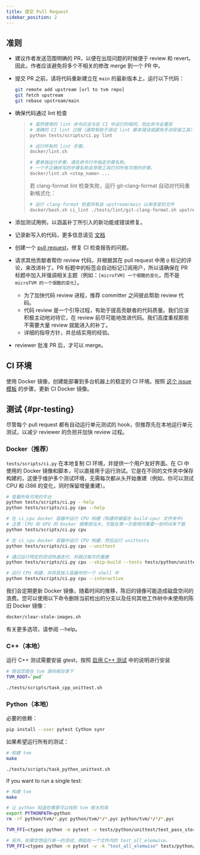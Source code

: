 ```yaml
---
title: 提交 Pull Request
sidebar_position: 2
---
```


## 准则

-  建议作者发送范围明确的 PR，以便在出现问题的时候便于 review 和 revert。因此，作者应该避免将多个不相关的修改 merge 到一个 PR 中。
-  提交 PR 之前，请将代码重新建立在 `main` 的最新版本上，运行以下代码：

    ``` bash
    git remote add upstream [url to tvm repo]
    git fetch upstream
    git rebase upstream/main
    ```

-   确保代码通过 lint 检查

    > ``` bash
    > # 虽然使用的 lint 命令应该与在 CI 中运行的相同，但此命令会重现
    > # 准确的 CI lint 过程（通常有助于调试 lint 脚本错误或避免手动安装工具）
    > python tests/scripts/ci.py lint
    >
    > # 运行所有的 lint 步骤。
    > docker/lint.sh
    >
    > # 要单独运行步骤，请在命令行中指定步骤名称。
    > # 一个不正确拼写的步骤名称会导致工具打印所有可用的步骤。
    > docker/lint.sh <step_name> ...
    > ```
    >
    > 若 clang-format lint 检查失败，运行 git-clang-format 自动对代码重新格式化：
    >
    > ``` bash
    > # 运行 clang-format 检查所有自 upstream/main 以来改变的文件
    > docker/bash.sh ci_lint ./tests/lint/git-clang-format.sh upstream/main
    > ```

-   添加测试用例，以涵盖补丁所引入的新功能或错误修复。

-   记录新写入的代码，更多信息请见 [文档](document)

-   创建一个 [pull request](https://docs.github.com/en/pull-requests/collaborating-with-pull-requests/proposing-changes-to-your-work-with-pull-requests/creating-a-pull-request)，修复 CI 检查报告的问题。

-   请求其他贡献者帮你 review 代码，并根据其在 pull request 中用 `@` 标记的评论，来改进补丁。PR 标题中的标签会自动标记订阅用户，所以请确保在 PR 标题中加入并强调相关主题（例如：`[microTVM] 一个很酷的变化`，而不是 `microTVM 的一个很酷的变化`）。

    -   为了加快代码 review 进程，推荐 committer 之间彼此帮助 review 代码。
    -   代码 review 是一个引导过程，有助于提高贡献者的代码质量。我们应该积极主动地对待它，在 review 前尽可能地改进代码。我们高度重视那些不需要大量 review 就能进入的补丁。
    -   详细的指导方针，并总结实用的经验。

-   reviewer 批准 PR 后，才可以 merge。

## CI 环境

使用 Docker 镜像，创建能部署到多台机器上的稳定的 CI 环境。按照 [这个 issue 模板](https://github.com/apache/tvm/issues/new?assignees=&labels=&template=ci-image.md&title=%5BCI+Image%5D+) 的步骤，更新 CI Docker 镜像。

## 测试 {#pr-testing}

尽管每个 pull request 都有自动运行单元测试的 hook，但推荐先在本地运行单元测试，以减少 reviewer 的负担并加快 review 过程。

### Docker（推荐）

`tests/scripts/ci.py` 在本地复制 CI 环境，并提供一个用户友好界面。在 CI 中使用的 Docker 镜像和脚本，可以直接用于运行测试。它是在不同的文件夹中保存构建的，这便于维护多个测试环境，无需每次都从头开始重建（例如，你可以测试 CPU 和 i386 的变化，同时保留增量重建）。

``` bash
# 查看所有可用的平台
python tests/scripts/ci.py --help
python tests/scripts/ci.py cpu --help

# 在 ci_cpu docker 容器中运行 CPU 构建（构建将被留在 build-cpu/ 文件夹中)
# 注意：CPU 和 GPU 的 Docker 镜像相当大，可能在第一次使用时需要一些时间来下载
python tests/scripts/ci.py cpu

# 在 ci_cpu docker 容器中运行 CPU 构建，然后运行 unittests
python tests/scripts/ci.py cpu --unittest

# 通过运行特定的测试快速迭代，并跳过每次的重建
python tests/scripts/ci.py cpu --skip-build --tests tests/python/unittest/test_tir_transform_inject_rolling_buffer.py::test_upscale

# 运行 CPU 构建，并将其放入容器中的一个 shell 中
python tests/scripts/ci.py cpu --interactive
```

我们会定期更新 Docker 镜像，随着时间的推移，陈旧的镜像可能造成磁盘空间的浪费。您可以使用以下命令删除当前检出的分支以及任何其他工作树中未使用的陈旧 Docker 镜像：

``` bash
docker/clear-stale-images.sh
```

有关更多选项，请参阅 --help。

### C++（本地）

运行 C++ 测试需要安装 gtest，按照 [启用 C++ 测试](../install/from_source#C++_tests) 中的说明进行安装

``` bash
# 假设您是在 tvm 源码根目录下
TVM_ROOT=`pwd`

./tests/scripts/task_cpp_unittest.sh
```

### Python（本地）

必要的依赖：

``` bash
pip install --user pytest Cython synr
```

如果希望运行所有的测试：

``` bash
# 构建 tvm
make

./tests/scripts/task_python_unittest.sh
```

If you want to run a single test:

``` bash
# 构建 tvm
make

# 让 python 知道在哪里可以找到 tvm 相关的库
export PYTHONPATH=python
rm -rf python/tvm/*.pyc python/tvm/*/*.pyc python/tvm/*/*/*.pyc

TVM_FFI=ctypes python -m pytest -v tests/python/unittest/test_pass_storage_rewrite.py

# 另外，如果您想运行单一的测试，例如在一个文件内的 test_all_elemwise。
TVM_FFI=ctypes python -m pytest -v -k "test_all_elemwise" tests/python/frontend/tflite/test_forward.py
```
